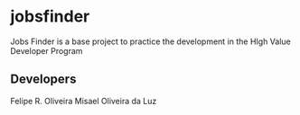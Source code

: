 # jobsfinder
Jobs Finder is a base project to practice the development in the HIgh Value Developer Program

## Developers

Felipe R. Oliveira
Misael Oliveira da Luz
